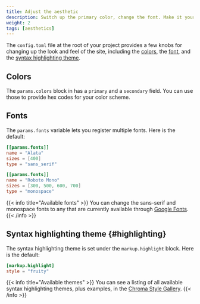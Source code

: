 ```yaml
---
title: Adjust the aesthetic
description: Switch up the primary color, change the font. Make it yours!
weight: 2
tags: [aesthetics]
---
```


The `config.toml` file at the root of your project provides a few knobs for changing up the look and feel of the site, including the [colors](#colors), the [font](#font), and the [syntax highlighting theme](#highlighting).

## Colors

The `params.colors` block in has a `primary` and a `secondary` field. You can use those to provide hex codes for your color scheme.

## Fonts

The `params.fonts` variable lets you register multiple fonts. Here is the default:

```toml
[[params.fonts]]
name = "Alata"
sizes = [400]
type = "sans_serif"

[[params.fonts]]
name = "Roboto Mono"
sizes = [300, 500, 600, 700]
type = "monospace"
```

{{< info title="Available fonts" >}}
You can change the sans-serif and monospace fonts to any that are currently available through [Google Fonts](https://fonts.google.com).
{{< /info >}}

## Syntax highlighting theme {#highlighting}

The syntax highlighting theme is set under the `markup.highlight` block. Here is the default:

```toml
[markup.highlight]
style = "fruity"
```

{{< info title="Available themes" >}}
You can see a listing of all available syntax highlighting themes, plus examples, in the [Chroma Style Gallery](https://xyproto.github.io/splash/docs/all.html).
{{< /info >}}
